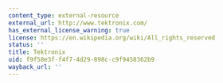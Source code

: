```yaml
---
content_type: external-resource
external_url: http://www.tektronix.com/
has_external_license_warning: true
license: https://en.wikipedia.org/wiki/All_rights_reserved
status: ''
title: Tektronix
uid: f9f58e3f-f4f7-4d29-898c-c9f9458362b9
wayback_url: ''
---
```

